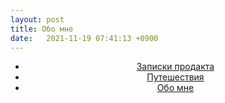 ```yaml
---
layout: post
title: Обо мне
date:   2021-11-19 07:41:13 +0900
---
```


<header>
<nav>
<ul>
<li>
  <a href="/">Записки продакта</a>
</li>
<li>
  <a href="/">Путешествия</a>
</li>
<li>
  <a href="/_posts/About_me.md">Обо мне</a>
</li>
</ul>
</nav>
</header>


